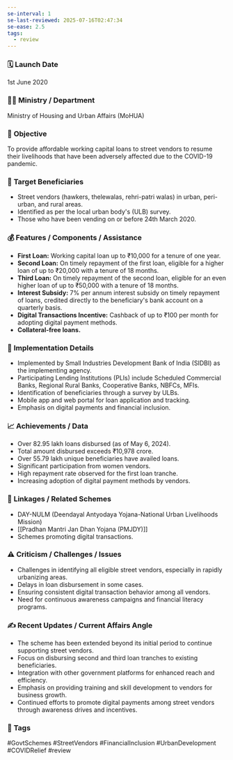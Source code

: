 ```yaml
---
se-interval: 1
se-last-reviewed: 2025-07-16T02:47:34
se-ease: 2.5
tags:
  - review
---
```


### 🗓️ **Launch Date**
1st June 2020

### 🧑‍🏫 **Ministry / Department**
Ministry of Housing and Urban Affairs (MoHUA)

### 🎯 **Objective**
To provide affordable working capital loans to street vendors to resume their livelihoods that have been adversely affected due to the COVID-19 pandemic.

### 👥 **Target Beneficiaries**
- Street vendors (hawkers, thelewalas, rehri-patri walas) in urban, peri-urban, and rural areas.
- Identified as per the local urban body's (ULB) survey.
- Those who have been vending on or before 24th March 2020.

### 💰 **Features / Components / Assistance**
- **First Loan:** Working capital loan up to ₹10,000 for a tenure of one year.
- **Second Loan:** On timely repayment of the first loan, eligible for a higher loan of up to ₹20,000 with a tenure of 18 months.
- **Third Loan:** On timely repayment of the second loan, eligible for an even higher loan of up to ₹50,000 with a tenure of 18 months.
- **Interest Subsidy:** 7% per annum interest subsidy on timely repayment of loans, credited directly to the beneficiary's bank account on a quarterly basis.
- **Digital Transactions Incentive:** Cashback of up to ₹100 per month for adopting digital payment methods.
- **Collateral-free loans.**

### 📍 **Implementation Details**
- Implemented by Small Industries Development Bank of India (SIDBI) as the implementing agency.
- Participating Lending Institutions (PLIs) include Scheduled Commercial Banks, Regional Rural Banks, Cooperative Banks, NBFCs, MFIs.
- Identification of beneficiaries through a survey by ULBs.
- Mobile app and web portal for loan application and tracking.
- Emphasis on digital payments and financial inclusion.

### 📈 **Achievements / Data**
- Over 82.95 lakh loans disbursed (as of May 6, 2024).
- Total amount disbursed exceeds ₹10,978 crore.
- Over 55.79 lakh unique beneficiaries have availed loans.
- Significant participation from women vendors.
- High repayment rate observed for the first loan tranche.
- Increasing adoption of digital payment methods by vendors.

### 🧩 **Linkages / Related Schemes**
- DAY-NULM (Deendayal Antyodaya Yojana-National Urban Livelihoods Mission)
- [[Pradhan Mantri Jan Dhan Yojana (PMJDY)]]
- Schemes promoting digital transactions.

### ⚠️ **Criticism / Challenges / Issues**
- Challenges in identifying all eligible street vendors, especially in rapidly urbanizing areas.
- Delays in loan disbursement in some cases.
- Ensuring consistent digital transaction behavior among all vendors.
- Need for continuous awareness campaigns and financial literacy programs.

### ✍️ **Recent Updates / Current Affairs Angle**
- The scheme has been extended beyond its initial period to continue supporting street vendors.
- Focus on disbursing second and third loan tranches to existing beneficiaries.
- Integration with other government platforms for enhanced reach and efficiency.
- Emphasis on providing training and skill development to vendors for business growth.
- Continued efforts to promote digital payments among street vendors through awareness drives and incentives.

### 🔗 **Tags**
#GovtSchemes #StreetVendors #FinancialInclusion #UrbanDevelopment #COVIDRelief
#review